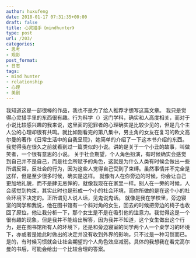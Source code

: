 ```yaml
---
author: huxufeng
date: 2018-01-17 07:31:35+00:00
draft: false
title: 心灵猎手《mindhunter》
type: post
url: /203/
categories:
- 思考
- 观影
post_format:
- 日志
tags:
- mind hunter
- relationship
- 心理
- 美剧
---
```


我知道这是一部很棒的作品，我也不是为了给人推荐才想写这篇文章。
我只是觉得心灵猎手里的东西很有趣。行为科学（）这门学科，确实和人高度相关，而对于小说比较感兴趣的我来说，这里面的犯罪者的心理确实是比较少见的，但是几个主人公的心理却很有共鸣。就比如刚看完的第八集中，男主角的女友在复习的欧文高尔曼的著作《日常生活中的自我呈现》，她简单的介绍了一下这本书介绍的东西。我觉得我在很久之前就看到过一篇类似的小说。讲的是关于一个小丑的故事，叫做笑者，一个很有意思的小说。
关于社会期望，个人角色扮演，有时候确实会感觉到自己并不是自己，而是社会所赋予的角色，这就是为什么人类有时候会做出一些所谓反常，反社会的行为，因为这些人觉得自己受到了束缚。虽然事情并不完全是这样，但是至少很多时候，确实是这样。
就像有人在你旁边的时候，你会让自己更加地礼貌，而不是肆无忌惮的，就像我现在在家里一样。别人在一旁的时候，人会感觉到拘束，其实此时也是形成一个小的社会环境，而你所做的是在这个小的社会环境下决定的。正所谓见人说人话，见鬼说鬼话。
就像是我在学校里，旁边寝室的同学和我说，他在图书馆有一个斜对角的女生，回去的时候把旁边的椅子也收回了原位，他让我分析一下，那个女生是不是在吸引他的注意力。我觉得这是一个很有趣的现象，但是我并不能给出解答，因为我并不知道，这个女生做出这个行为，是在图书馆所有人的环境下，还是和旁边寝室的同学两个人一个桌学习的环境下，亦或者是她此时做出的决定并没有收到外界的影响，只不过是一种习惯而已。
是的，有时候习惯就会让社会期望的个人角色效应减弱。具体的我想我在看完高尔曼的书后，可能会给出一个比较合理的答案。
